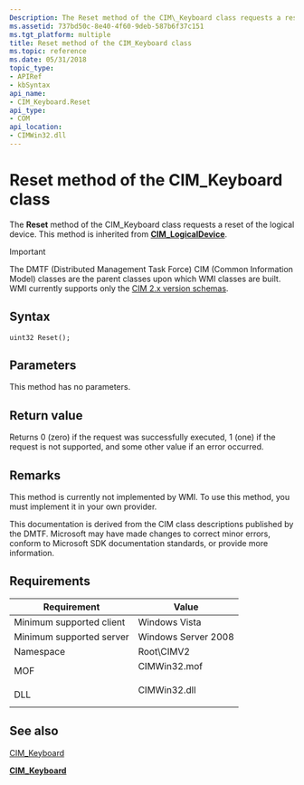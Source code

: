 ```yaml
---
Description: The Reset method of the CIM\_Keyboard class requests a reset of the logical device.
ms.assetid: 737bd50c-8e40-4f60-9deb-587b6f37c151
ms.tgt_platform: multiple
title: Reset method of the CIM_Keyboard class
ms.topic: reference
ms.date: 05/31/2018
topic_type: 
- APIRef
- kbSyntax
api_name: 
- CIM_Keyboard.Reset
api_type: 
- COM
api_location: 
- CIMWin32.dll
---
```


# Reset method of the CIM\_Keyboard class

The **Reset** method of the CIM\_Keyboard class requests a reset of the logical device. This method is inherited from [**CIM\_LogicalDevice**](cim-logicaldevice.md).

> [!IMPORTANT]
> The DMTF (Distributed Management Task Force) CIM (Common Information Model) classes are the parent classes upon which WMI classes are built. WMI currently supports only the [CIM 2.x version schemas](https://dmtf.org/standards/cim/schemas).

 

## Syntax


```mof
uint32 Reset();
```



## Parameters

This method has no parameters.

## Return value

Returns 0 (zero) if the request was successfully executed, 1 (one) if the request is not supported, and some other value if an error occurred.

## Remarks

This method is currently not implemented by WMI. To use this method, you must implement it in your own provider.

This documentation is derived from the CIM class descriptions published by the DMTF. Microsoft may have made changes to correct minor errors, conform to Microsoft SDK documentation standards, or provide more information.

## Requirements



| Requirement | Value |
|-------------------------------------|-----------------------------------------------------------------------------------------|
| Minimum supported client<br/> | Windows Vista<br/>                                                                |
| Minimum supported server<br/> | Windows Server 2008<br/>                                                          |
| Namespace<br/>                | Root\\CIMV2<br/>                                                                  |
| MOF<br/>                      | <dl> <dt>CIMWin32.mof</dt> </dl> |
| DLL<br/>                      | <dl> <dt>CIMWin32.dll</dt> </dl> |



## See also

<dl> <dt>

[CIM\_Keyboard](reset-method-in-class-cim-keyboard.md)
</dt> <dt>

[**CIM\_Keyboard**](cim-keyboard.md)
</dt> </dl>

 

 




